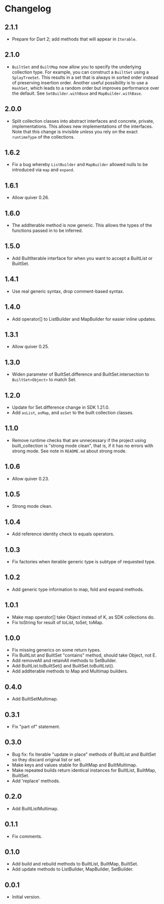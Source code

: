 # Changelog

## 2.1.1

- Prepare for Dart 2; add methods that will appear in `Iterable`.

## 2.1.0

- `BuiltSet` and `BuiltMap` now allow you to specify the underlying collection
  type. For example, you can construct a `BuiltSet` using a `SplayTreeSet`.
  This results in a set that is always in sorted order instead of
  preserving insertion order. Another useful possibility is to use a
  `HashSet`, which leads to a random order but improves performance over
  the default. See `SetBuilder.withBase` and `MapBuilder.withBase`.

## 2.0.0

- Split collection classes into abstract interfaces and concrete, private,
  implementations. This allows new implementations of the interfaces. Note that
  this change is invisible _unless_ you rely on the exact `runtimeType` of the
  collections.

## 1.6.2

- Fix a bug whereby `ListBuilder` and `MapBuilder` allowed nulls to be
  introduced via `map` and `expand`.

## 1.6.1

- Allow quiver 0.26.

## 1.6.0

- The addIterable method is now generic. This allows the types of the functions
  passed in to be inferred.

## 1.5.0

- Add BuiltIterable interface for when you want to accept a BuiltList or BuiltSet.

## 1.4.1

- Use real generic syntax, drop comment-based syntax.

## 1.4.0

- Add operator[] to ListBuilder and MapBuilder for easier inline updates.

## 1.3.1

- Allow quiver 0.25.

## 1.3.0

- Widen parameter of BuiltSet.difference and BuiltSet.intersection to
  `BuiltSet<Object>` to match Set.

## 1.2.0

- Update for Set.difference change in SDK 1.21.0.
- Add `asList`, `asMap`, and `asSet` to the built collection classes.

## 1.1.0

- Remove runtime checks that are unnecessary if the project using
  built_collection is "strong mode clean", that is, if it has no errors with
  strong mode. See note in `README.md` about strong mode.

## 1.0.6

- Allow quiver 0.23.

## 1.0.5

- Strong mode clean.

## 1.0.4

- Add reference identity check to equals operators.

## 1.0.3

- Fix factories when iterable generic type is subtype of requested type.

## 1.0.2

- Add generic type information to map, fold and expand methods.

## 1.0.1

- Make map operator[] take Object instead of K, as SDK collections do.
- Fix toString for result of toList, toSet, toMap.

## 1.0.0

- Fix missing generics on some return types.
- Fix BuiltList and BuiltSet "contains" method, should take Object, not E.
- Add removeAll and retainAll methods to SetBuilder.
- Add BuiltList.toBuiltSet() and BuiltSet.toBuiltList().
- Add addIterable methods to Map and Multimap builders.

## 0.4.0

- Add BuiltSetMultimap.

## 0.3.1

- Fix "part of" statement.

## 0.3.0

- Bug fix: fix Iterable "update in place" methods of BuiltList and BuiltSet so they discard original list or set.
- Make keys and values stable for BuiltMap and BuiltMultimap.
- Make repeated builds return identical instances for BuiltList, BuiltMap, BuiltSet.
- Add 'replace' methods.

## 0.2.0

- Add BuiltListMultimap.

## 0.1.1

- Fix comments.

## 0.1.0

- Add build and rebuild methods to BuiltList, BuiltMap, BuiltSet.
- Add update methods to ListBuilder, MapBuilder, SetBuilder.

## 0.0.1

- Initial version.
